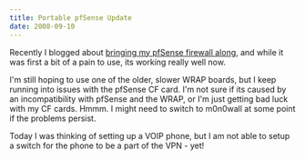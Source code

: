 ```yaml
---
title: Portable pfSense Update
date: 2008-09-10
---
```

Recently I blogged about <a href="http://www.docunext.com/2008/08/bringing-my-pfsense-firewall-along/">bringing my pfSense firewall along</a>, and while it was first a bit of a pain to use, its working really well now.

I'm still hoping to use one of the older, slower WRAP boards, but I keep running into issues with the pfSense CF card. I'm not sure if its caused by an incompatibility with pfSense and the WRAP, or I'm just getting bad luck with my CF cards. Hmmm. I might need to switch to m0n0wall at some point if the problems persist.

Today I was thinking of setting up a VOIP phone, but I am not able to setup a switch for the phone to be a part of the VPN - yet!

